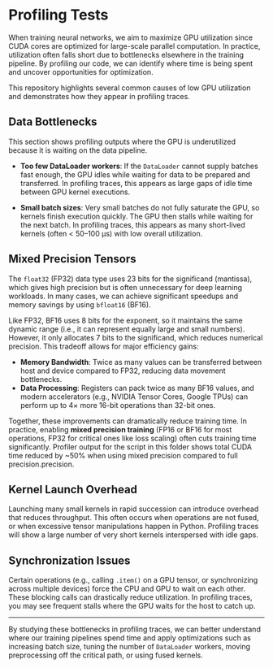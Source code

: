 # Profiling Tests

When training neural networks, we aim to maximize GPU utilization since CUDA cores are
optimized for large-scale parallel computation. In practice, utilization often falls
short due to bottlenecks elsewhere in the training pipeline. By profiling our code, we
can identify where time is being spent and uncover opportunities for optimization.

This repository highlights several common causes of low GPU utilization and
demonstrates how they appear in profiling traces.

## Data Bottlenecks

This section shows profiling outputs where the GPU is underutilized because it is
waiting on the data pipeline.

- **Too few DataLoader workers**: If the `DataLoader` cannot supply batches fast
  enough, the GPU idles while waiting for data to be prepared and transferred. In
  profiling traces, this appears as large gaps of idle time between GPU kernel
  executions.

- **Small batch sizes**: Very small batches do not fully saturate the GPU, so kernels
  finish execution quickly. The GPU then stalls while waiting for the next batch. In
  profiling traces, this appears as many short-lived kernels (often < 50–100 µs) with
  low overall utilization.

## Mixed Precision Tensors

The `float32` (FP32) data type uses 23 bits for the significand (mantissa), which gives
high precision but is often unnecessary for deep learning workloads. In many cases,
we can achieve significant speedups and memory savings by using `bfloat16` (BF16).

Like FP32, BF16 uses 8 bits for the exponent, so it maintains the same dynamic range
(i.e., it can represent equally large and small numbers). However, it only allocates
7 bits to the significand, which reduces numerical precision. This tradeoff allows
for major efficiency gains:

- **Memory Bandwidth**: Twice as many values can be transferred between host and
  device compared to FP32, reducing data movement bottlenecks.
- **Data Processing**: Registers can pack twice as many BF16 values, and modern
  accelerators (e.g., NVIDIA Tensor Cores, Google TPUs) can perform up to 4× more
  16-bit operations than 32-bit ones.

Together, these improvements can dramatically reduce training time. In practice,
enabling **mixed precision training** (FP16 or BF16 for most operations, FP32 for
critical ones like loss scaling) often cuts training time significantly. Profiler
output for the script in this folder shows total CUDA time reduced by ~50% when using
mixed precision compared to full precision.precision.


## Kernel Launch Overhead

Launching many small kernels in rapid succession can introduce overhead that reduces
throughput. This often occurs when operations are not fused, or when excessive tensor
manipulations happen in Python. Profiling traces will show a large number of very
short kernels interspersed with idle gaps.

## Synchronization Issues

Certain operations (e.g., calling `.item()` on a GPU tensor, or synchronizing across
multiple devices) force the CPU and GPU to wait on each other. These blocking calls
can drastically reduce utilization. In profiling traces, you may see frequent stalls
where the GPU waits for the host to catch up.

---

By studying these bottlenecks in profiling traces, we can better understand where our
training pipelines spend time and apply optimizations such as increasing batch size,
tuning the number of `DataLoader` workers, moving preprocessing off the critical path,
or using fused kernels.
